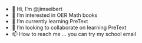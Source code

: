 - 👋 Hi, I’m @jimseibert
- 👀 I’m interested in OER Math books
- 🌱 I’m currently learning PreText
- 💞️ I’m looking to collaborate on learning PreText
- 📫 How to reach me ... you can try my school email

<!---
jimseibert/jimseibert is a ✨ special ✨ repository because its `README.md` (this file) appears on your GitHub profile.
You can click the Preview link to take a look at your changes.
--->
